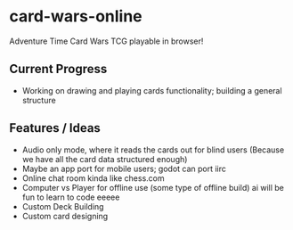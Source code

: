 # card-wars-online
Adventure Time Card Wars TCG playable in browser!

## Current Progress
- Working on drawing and playing cards functionality; building a general structure

## Features / Ideas
- Audio only mode, where it reads the cards out for blind users (Because we have all the card data structured enough)
- Maybe an app port for mobile users; godot can port iirc
- Online chat room kinda like chess.com
- Computer vs Player for offline use (some type of offline build) ai will be fun to learn to code eeeee
- Custom Deck Building
- Custom card designing

